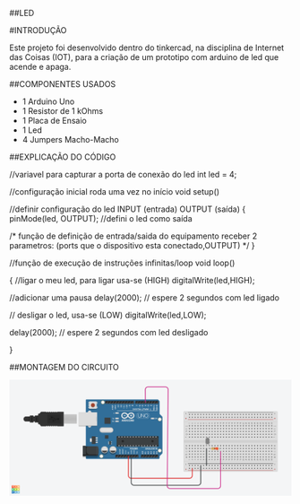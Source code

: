 ##LED

#INTRODUÇÃO

Este projeto foi desenvolvido dentro do tinkercad, na disciplina de Internet das Coisas (IOT), para a criação de um prototipo com arduino de led que acende e apaga.

##COMPONENTES USADOS

- 1 Arduino Uno
- 1 Resistor de 1 kOhms
- 1 Placa de Ensaio
- 1 Led 
- 4 Jumpers Macho-Macho

##EXPLICAÇÃO DO CÓDIGO 

//variavel para capturar a porta de conexão do led int led = 4;

//configuração inicial roda uma vez no início 
void setup() 

//definir configuração do led INPUT (entrada) OUTPUT (saída)
{ 
  pinMode(led, OUTPUT); //defini o led como saída 
  
/*
função de definição de entrada/saida do equipamento 
receber 2 parametros:
(ports que o dispositivo esta conectado,OUTPUT)
*/
  }

//função de execução de instruções infinitas/loop
void loop()

{ 
  //ligar o meu led, para ligar usa-se (HIGH) 
  digitalWrite(led,HIGH);
  
  //adicionar uma pausa 
  delay(2000); // espere 2 segundos com led ligado
  
  // desligar o led, usa-se (LOW)
  digitalWrite(led,LOW);
  
  delay(2000); // espere 2 segundos com led desligado

}

##MONTAGEM DO CIRCUITO

![LED](ATV-01led.png)





















